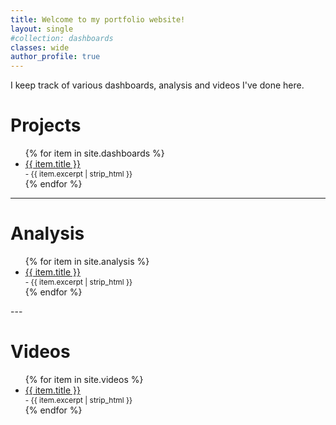 ```yaml
---
title: Welcome to my portfolio website!
layout: single
#collection: dashboards
classes: wide
author_profile: true
---
```


I keep track of various dashboards, analysis and videos I've done here.

# Projects
<ul>
  {% for item in site.dashboards %}
    <li>
      <a href="{{ item.url }}">{{ item.title }}</a>
      <span style="display: block; font-size: 0.85em;">
        - {{ item.excerpt | strip_html }}
      </span>
    </li>
  {% endfor %}
</ul>

---

# Analysis
<ul>
  {% for item in site.analysis %}
    <li>
      <a href="{{ item.url }}">{{ item.title }}</a>
      <span style="display: block; font-size: 0.85em;">
        - {{ item.excerpt | strip_html }}
      </span>
    </li>
  {% endfor %}
</ul>
---

# Videos
<ul>
  {% for item in site.videos %}
    <li>
      <a href="{{ item.url }}">{{ item.title }}</a>
      <span style="display: block; font-size: 0.85em;">
        - {{ item.excerpt | strip_html }}
      </span>
    </li>
  {% endfor %}
</ul>